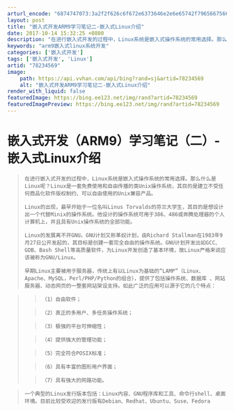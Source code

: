 ```yaml
---
arturl_encode: "6874747073:3a2f2f626c6f672e6373646e2e6e65742f7965667566656e67:2f61727469636c652f64657461696c732f3738323334353639"
layout: post
title: "嵌入式开发ARM9学习笔记二-嵌入式Linux介绍"
date: 2017-10-14 15:32:25 +0800
description: "在进行嵌入式开发的过程中，Linux系统是嵌入式操作系统的常用选择。那么什么是Linux呢？Linu"
keywords: "arm9嵌入式linux系统开发"
categories: ['嵌入式开发']
tags: ['嵌入式开发', 'Linux']
artid: "78234569"
image:
    path: https://api.vvhan.com/api/bing?rand=sj&artid=78234569
    alt: "嵌入式开发ARM9学习笔记二-嵌入式Linux介绍"
render_with_liquid: false
featuredImage: https://bing.ee123.net/img/rand?artid=78234569
featuredImagePreview: https://bing.ee123.net/img/rand?artid=78234569
---
```


# 嵌入式开发（ARM9）学习笔记（二）-嵌入式Linux介绍

> ```
> 在进行嵌入式开发的过程中，Linux系统是嵌入式操作系统的常用选择。那么什么是Linux呢？Linux是一套免费使用和自由传播的类Unix操作系统，其目的是建立不受任何商品化软件版权制约、可以自由使用的Unix兼容产品。
> ```
>
> ```
> Linux的出现，最早开始于一位名叫Linus Torvalds的芬兰大学生，其目的是想设计出一个代替Minix的操作系统。他设计的操作系统可用于386、486或奔腾处理器的个人计算机上，并且具有Unix操作系统的全部功能。
> ```
>
> ```
> Linux的发展离不开GNU。GNU计划又称革奴计划，由Richard Stallman在1983年9月27日公开发起的，其目标是创建一套完全自由的操作系统。GNU计划开发出如GCC、GDB、Bash Shell等高质量软件，为Linux开发创造了基本环境，故Linux严格来说应该被称为GNU/Linux。
> ```
>
> ```
> 早期Linux主要被用于服务器，传统上有以Linux为基础的“LAMP”（Linux、Apache、MySQL，Perl/PHP/Python的组合），提供了包括操作系统、数据库 、网站服务器、动态网页的一整套网站架设支持。如此广泛的应用可以源于它的几个特点：
> ```

> > ```
> > （1）自由软件；
> > ```
>
> > ```
> > （2）真正的多用户、多任务操作系统；
> > ```
>
> > ```
> > （3）极强的平台可伸缩性；
> > ```
>
> > ```
> > （4）提供强大的管理功能；
> > ```
>
> > ```
> > （5）完全符合POSIX标准；
> > ```
>
> > ```
> > （6）具有丰富的图形用户界面；
> > ```
>
> > ```
> > （7）具有强大的网路功能。
> > ```

> ```
> 一个典型的Linux发行版本包括：Linux内容、GNU程序库和工具、命令行shell、桌面环境。目前比较受欢迎的发行版有Debian、Redhat、Ubuntu、Suse、Fedora
> ```